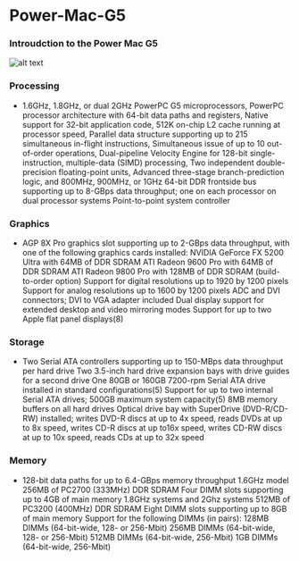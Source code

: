 # Power-Mac-G5

### Introudction to the Power Mac G5

![alt text](https://techable.com/apple/wp-content/uploads/2018/08/Apple-Power-Mac-G5-2.3-GHz-Dual-Core-Specs.jpg)

### Processing
* 1.6GHz, 1.8GHz, or dual 2GHz PowerPC G5 microprocessors, PowerPC processor architecture with 64-bit data paths and registers, Native support for 32-bit application code, 512K on-chip L2 cache running at processor speed, Parallel data structure supporting up to 215 simultaneous in-flight instructions, Simultaneous issue of up to 10 out-of-order operations, Dual-pipeline Velocity Engine for 128-bit single-instruction, multiple-data (SIMD) processing, Two independent double-precision floating-point units, Advanced three-stage branch-prediction logic, and 800MHz, 900MHz, or 1GHz 64-bit DDR frontside bus supporting up to 8-GBps data throughput; one on each processor on dual processor systems
Point-to-point system controller

### Graphics
* AGP 8X Pro graphics slot supporting up to 2-GBps data throughput, with one of the following graphics cards installed: NVIDIA GeForce FX 5200 Ultra with 64MB of DDR SDRAM ATI Radeon 9600 Pro with 64MB of DDR SDRAM ATI Radeon 9800 Pro with 128MB of DDR SDRAM (build-to-order option) Support for digital resolutions up to 1920 by 1200 pixels Support for analog resolutions up to 1600 by 1200 pixels ADC and DVI connectors; DVI to VGA adapter included Dual display support for extended desktop and video mirroring modes Support for up to two Apple flat panel displays(8)

### Storage 
* Two Serial ATA controllers supporting up to 150-MBps data throughput per hard drive Two 3.5-inch hard drive expansion bays with drive guides for a second drive One 80GB or 160GB 7200-rpm Serial ATA drive installed in standard configurations(5) Support for up to two internal Serial ATA drives; 500GB maximum system capacity(5) 8MB memory buffers on all hard drives Optical drive bay with SuperDrive (DVD-R/CD-RW) installed; writes DVD-R discs at up to 4x speed, reads DVDs at up to 8x speed, writes CD-R discs at up to16x speed, writes CD-RW discs at up to 10x speed, reads CDs at up to 32x speed

### Memory 
* 128-bit data paths for up to 6.4-GBps memory throughput 1.6GHz model 256MB of PC2700 (333MHz) DDR SDRAM Four DIMM slots supporting up to 4GB of main memory 1.8GHz systems and 2Ghz systems 512MB of PC3200 (400MHz) DDR SDRAM Eight DIMM slots supporting up to 8GB of main memory Support for the following DIMMs (in pairs): 128MB DIMMs (64-bit-wide, 128- or 256-Mbit) 256MB DIMMs (64-bit-wide, 128- or 256-Mbit) 512MB DIMMs (64-bit-wide, 256-Mbit) 1GB DIMMs (64-bit-wide, 256-Mbit)
